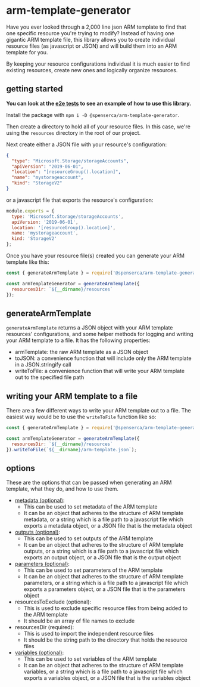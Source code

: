 # arm-template-generator

Have you ever looked through a 2,000 line json ARM template to find that one specific resource you're trying to modify?
Instead of having one gigantic ARM template file, this library allows you to create individual resource files (as
javascript or JSON)
and will build them into an ARM template for you.

By keeping your resource configurations individual it is much easier to find existing resources, create new ones and
logically organize resources.

## getting started

**You can look at the [e2e tests](https://github.com/spenserca/arm-template-generator/blob/main/test/e2e.spec.ts) to see
an example of how to use this library.**

Install the package with `npm i -D @spenserca/arm-template-generator`.

Then create a directory to hold all of your resource files. In this case, we're using
the `resources`
directory in the root of our project.

Next create either a JSON file with your resource's configuration:

```json
{
  "type": "Microsoft.Storage/storageAccounts",
  "apiVersion": "2019-06-01",
  "location": "[resourceGroup().location]",
  "name": "mystorageaccount",
  "kind": "StorageV2"
}
```

or a javascript file that exports the resource's configuration:

```javascript
module.exports = {
  type: 'Microsoft.Storage/storageAccounts',
  apiVersion: '2019-06-01',
  location: '[resourceGroup().location]',
  name: 'mystorageaccount',
  kind: 'StorageV2'
};
```

Once you have your resource file(s) created you can generate your ARM template like this:

```javascript
const { generateArmTemplate } = require('@spenserca/arm-template-generator');

const armTemplateGenerator = generateArmTemplate({
  resourcesDir: `${__dirname}/resources`
});
```

## generateArmTemplate

`generateArmTemplate` returns a JSON object with your ARM template resources' configurations, and some helper methods
for logging and writing your ARM template to a file. It has the following properties:

- armTemplate: the raw ARM template as a JSON object
- toJSON: a convenience function that will include only the ARM template in a JSON.stringify call
- writeToFile: a convenience function that will write your ARM template out to the specified file path

## writing your ARM template to a file

There are a few different ways to write your ARM template out to a file. The easiest way would be to use
the `writeToFile`
function like so:

```javascript
const { generateArmTemplate } = require('@spenserca/arm-template-generator');

const armTemplateGenerator = generateArmTemplate({
  resourcesDir: `${__dirname}/resources`
}).writeToFile(`${__dirname}/arm-template.json`);
```

## options

These are the options that can be passed when generating an ARM template, what they do,
and how to use them.

- [metadata (optional)](https://docs.microsoft.com/en-us/azure/azure-resource-manager/templates/template-syntax#metadata):
  - This can be used to set metadata of the ARM template
  - It can be an object that adheres to the structure of ARM template metadata, or a string which is a file path to a javascript file which exports a metadata object, or a JSON file that is the metadata object
- [outputs (optional)](https://docs.microsoft.com/en-us/azure/azure-resource-manager/templates/template-syntax#outputs):
  - This can be used to set outputs of the ARM template
  - It can be an object that adheres to the structure of ARM template outputs, or a string which is a file path to a javascript file which exports an output object, or a JSON file that is the output object
- [parameters (optional)](https://docs.microsoft.com/en-us/azure/azure-resource-manager/templates/template-syntax#parameters):
  - This can be used to set parameters of the ARM template
  - It can be an object that adheres to the structure of ARM template parameters, or a string which is a file path to a javascript file which exports a parameters object, or a JSON file that is the parameters object
- resourcesToExclude (optional):
  - This is used to exclude specific resource files from being added to the ARM template
  - It should be an array of file names to exclude
- resourcesDir (required):
  - This is used to import the independent resource files
  - It should be the string path to the directory that holds the resource files
- [variables (optional)](https://docs.microsoft.com/en-us/azure/azure-resource-manager/templates/template-syntax#variables):
  - This can be used to set variables of the ARM template
  - It can be an object that adheres to the structure of ARM template variables, or a string which is a file path to a javascript file which exports a variables object, or a JSON file that is the variables object
